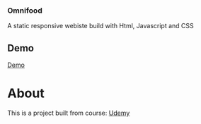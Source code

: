 ### Omnifood

A static responsive webiste build with Html, Javascript and CSS


## Demo

[Demo](https://polite-queijadas-409974.netlify.app)


# About

This is a project built from course: [Udemy](https://www.udemy.com/course/design-and-develop-a-killer-website-with-html5-and-css3) 
